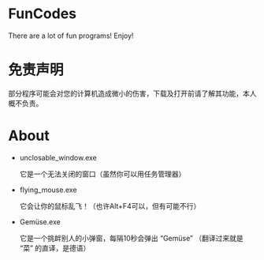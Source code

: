 # FunCodes

There are a lot of fun programs! Enjoy!

# 免责声明

部分程序可能会对您的计算机造成微小的伤害，下载及打开前请了解其功能，本人概不负责。

# About

- unclosable_window.exe

  它是一个无法关闭的窗口（虽然你可以用任务管理器）
  
- flying_mouse.exe

  它会让你的鼠标乱飞！（也许Alt+F4可以，但有可能不行）
  
- Gemüse.exe

  它是一个挑衅别人的小弹窗，每隔10秒会弹出 “Gemüse” （翻译过来就是 “菜” 的直译，是德语）
